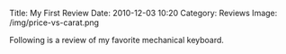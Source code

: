 Title: My First Review
Date: 2010-12-03 10:20
Category: Reviews
Image: /img/price-vs-carat.png

Following is a review of my favorite mechanical keyboard.
